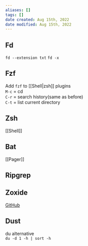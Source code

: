 ```yaml
---
aliases: []
tags: [] 
date created: Aug 15th, 2022
date modified: Aug 15th, 2022
---
```

## Fd
`fd --extension txt`
`fd -x `

## Fzf
Add `fzf` to [[Shell|zsh]] plugins  
`M-c` = cd  
`C-r` = search history(same as before)  
`C-t` = list current directory 

## Zsh
[[Shell]]

## Bat
[[Pager]]

## Ripgrep

## Zoxide
[GitHub](https://github.com/ajeetdsouza/zoxide)

## Dust
du alternative  
`du -d 1 -h | sort -h`